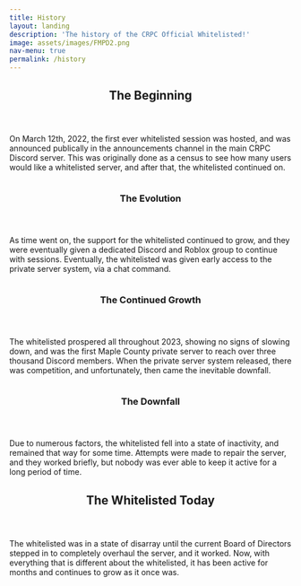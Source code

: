 ```yaml
---
title: History
layout: landing
description: 'The history of the CRPC Official Whitelisted!'
image: assets/images/FMPD2.png
nav-menu: true
permalink: /history
---
```


<!-- Main -->
<div id="main">

<!-- One -->
<section id="one">
	<div class="inner">
		<header class="major">
			<h2>The Beginning</h2>
		</header>
		<p>On March 12th, 2022, the first ever whitelisted session was hosted, and was announced publically in the announcements channel in the main CRPC Discord server. This was originally done 
		as a census to see how many users would like a whitelisted server, and after that, the whitelisted continued on.</p>
	</div>
</section>

<!-- Two -->
<section id="two" class="spotlights">
	<section>
		<a href="generic.html" class="image">
			<img src="{% link assets/images/CRP.gif %}" alt="" data-position="center center" />
		</a>
		<div class="content">
			<div class="inner">
				<header class="major">
					<h3>The Evolution</h3>
				</header>
				<p>As time went on, the support for the whitelisted continued to grow, and they were eventually given a dedicated Discord and Roblox group to 
				continue with sessions. Eventually, the whitelisted was given early access to the private server system, via a chat command.</p>
				<ul class="actions">
				</ul>
			</div>
		</div>
	</section>
	<section>
		<a href="generic.html" class="image">
			<img src="{% link assets/images/FMPD3.png %}" alt="" data-position="top center" />
		</a>
		<div class="content">
			<div class="inner">
				<header class="major">
					<h3>The Continued Growth</h3>
				</header>
				<p>The whitelisted prospered all throughout 2023, showing no signs of slowing down, and was the first Maple County private server to reach over three thousand 
				Discord members. When the private server system released, there was competition, and unfortunately, then came the inevitable downfall.</p>
				<ul class="actions">
				</ul>
			</div>
		</div>
	</section>
	<section>
		<a href="generic.html" class="image">
			<img src="{% link assets/images/FMPD5.png %}" alt="" data-position="25% 25%" />
		</a>
		<div class="content">
			<div class="inner">
				<header class="major">
					<h3>The Downfall</h3>
				</header>
				<p>Due to numerous factors, the whitelisted fell into a state of inactivity, and remained that way for some time. Attempts 
				were made to repair the server, and they worked briefly, but nobody was ever able to keep it active for a long period of time.</p>
				<ul class="actions">
				</ul>
			</div>
		</div>
	</section>
</section>

<!-- Three -->
<section id="three">
	<div class="inner">
		<header class="major">
			<h2>The Whitelisted Today</h2>
		</header>
		<p>The whitelisted was in a state of disarray until the current Board of Directors stepped in to completely overhaul the server, and
		it worked. Now, with everything that is different about the whitelisted, it has been active for months and continues to grow as it once was.</p>
		<ul class="actions">
		</ul>
	</div>
</section>

</div>
